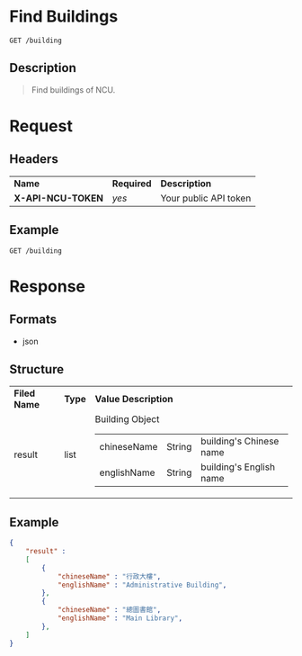 # Find Buildings

```
GET /building
```

## Description
> Find buildings of NCU.

# Request
## Headers
<table>
  <tr>
    <td><b>Name</b></td>
    <td><b><b>Required</b></b></td>
    <td><b>Description</b></td>
  </tr>
  <tr>
    <td><b>X-API-NCU-TOKEN</b></td>
    <td><i>yes</i></td>
    <td>Your public API token</td>
  </tr>
</table>

## Example
```
GET /building
```

# Response

## Formats
- json

## Structure
<table>
    <tr>
		<td><b>Filed Name</b></td>
		<td><b>Type</b></td>
		<td><b>Value Description</b></td>
	</tr>
    <tr>
        <td>result</td>
        <td>list</td>
        <td>
			Building Object
            <table>
                <tr>
                    <td>chineseName</td>
                    <td>String</td>
                    <td>building's Chinese name</td>
                </tr>
                <tr>
                    <td>englishName</td>
                    <td>String</td>
                    <td>building's English name</td>
                </tr>
            </table>
        </td>
    </tr>
</table>

## Example
```json
{
	"result" : 
	[
		{
			"chineseName" : "行政大樓",
			"englishName" : "Administrative Building",
		},
		{
			"chineseName" : "總圖書館",
			"englishName" : "Main Library",
		},		
	]
}
```